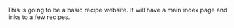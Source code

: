 This is going to be a basic recipe website. It will have a main index page and links to a few recipes.